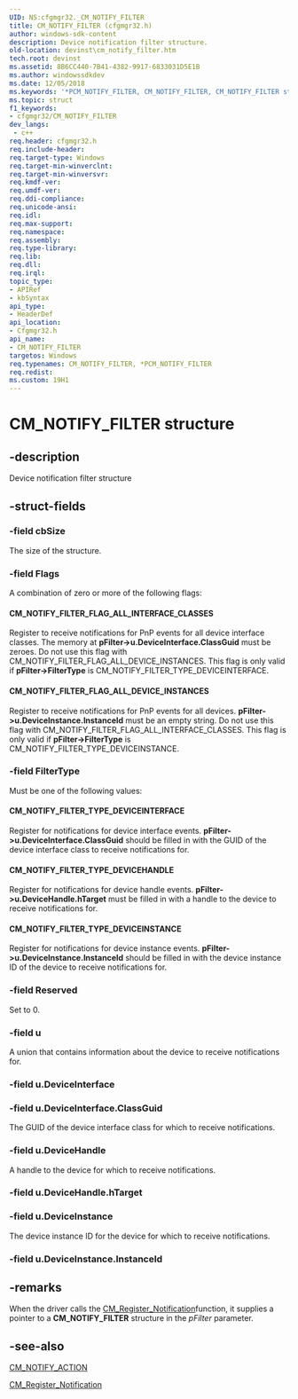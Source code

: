 ```yaml
---
UID: NS:cfgmgr32._CM_NOTIFY_FILTER
title: CM_NOTIFY_FILTER (cfgmgr32.h)
author: windows-sdk-content
description: Device notification filter structure.
old-location: devinst\cm_notify_filter.htm
tech.root: devinst
ms.assetid: 8B6CC440-7B41-4382-9917-6833031D5E1B
ms.author: windowssdkdev
ms.date: 12/05/2018
ms.keywords: '*PCM_NOTIFY_FILTER, CM_NOTIFY_FILTER, CM_NOTIFY_FILTER structure [Device and Driver Installation], PCM_NOTIFY_FILTER, PCM_NOTIFY_FILTER structure pointer [Device and Driver Installation], cfgmgr32/CM_NOTIFY_FILTER, cfgmgr32/PCM_NOTIFY_FILTER, devinst.cm_notify_filter'
ms.topic: struct
f1_keywords:
- cfgmgr32/CM_NOTIFY_FILTER
dev_langs:
 - c++
req.header: cfgmgr32.h
req.include-header: 
req.target-type: Windows
req.target-min-winverclnt: 
req.target-min-winversvr: 
req.kmdf-ver: 
req.umdf-ver: 
req.ddi-compliance: 
req.unicode-ansi: 
req.idl: 
req.max-support: 
req.namespace: 
req.assembly: 
req.type-library: 
req.lib: 
req.dll: 
req.irql: 
topic_type:
- APIRef
- kbSyntax
api_type:
- HeaderDef
api_location:
- Cfgmgr32.h
api_name:
- CM_NOTIFY_FILTER
targetos: Windows
req.typenames: CM_NOTIFY_FILTER, *PCM_NOTIFY_FILTER
req.redist: 
ms.custom: 19H1
---
```


# CM_NOTIFY_FILTER structure


## -description


Device notification filter structure


## -struct-fields




### -field cbSize

The size of the structure.


### -field Flags

A combination of zero or more of the following flags:





#### CM_NOTIFY_FILTER_FLAG_ALL_INTERFACE_CLASSES

Register to receive notifications for PnP events for all device interface classes.  The memory at <b>pFilter-&gt;u.DeviceInterface.ClassGuid</b> must be zeroes.  Do not use this flag with CM_NOTIFY_FILTER_FLAG_ALL_DEVICE_INSTANCES.  This flag is only valid if <b>pFilter-&gt;FilterType</b> is CM_NOTIFY_FILTER_TYPE_DEVICEINTERFACE.



#### CM_NOTIFY_FILTER_FLAG_ALL_DEVICE_INSTANCES

Register to receive notifications for PnP events for all devices.  <b>pFilter-&gt;u.DeviceInstance.InstanceId</b> must be an empty string.  Do not use this flag with CM_NOTIFY_FILTER_FLAG_ALL_INTERFACE_CLASSES.  This flag is only valid if <b>pFilter-&gt;FilterType</b> is CM_NOTIFY_FILTER_TYPE_DEVICEINSTANCE.


### -field FilterType

Must be one of the following values:





#### CM_NOTIFY_FILTER_TYPE_DEVICEINTERFACE

Register for notifications for device interface events.  <b>pFilter-&gt;u.DeviceInterface.ClassGuid</b> should be filled in with the GUID of the device interface class to receive notifications for.



#### CM_NOTIFY_FILTER_TYPE_DEVICEHANDLE

Register for notifications for device handle events.  <b>pFilter-&gt;u.DeviceHandle.hTarget</b> must be filled in with a handle to the device to receive notifications for.



#### CM_NOTIFY_FILTER_TYPE_DEVICEINSTANCE

Register for notifications for device instance events. <b>pFilter-&gt;u.DeviceInstance.InstanceId</b> should be filled in with the device instance ID of the device to receive notifications for.


### -field Reserved

Set to 0.


### -field u

A union that contains information about the device to receive notifications for.


### -field u.DeviceInterface


### -field u.DeviceInterface.ClassGuid

The GUID of the device interface class for which to receive notifications.


### -field u.DeviceHandle

A handle to the device for which to receive notifications.


### -field u.DeviceHandle.hTarget

 


### -field u.DeviceInstance

The device instance ID for the device for which to receive notifications.


### -field u.DeviceInstance.InstanceId

 




## -remarks



When the driver calls the <a href="https://docs.microsoft.com/windows/desktop/api/cfgmgr32/nf-cfgmgr32-cm_register_notification">CM_Register_Notification</a>function, it supplies a pointer to a <b>CM_NOTIFY_FILTER</b> structure in the <i>pFilter</i> parameter.




## -see-also




<a href="https://docs.microsoft.com/windows/desktop/api/cfgmgr32/ne-cfgmgr32-cm_notify_action">CM_NOTIFY_ACTION</a>



<a href="https://docs.microsoft.com/windows/desktop/api/cfgmgr32/nf-cfgmgr32-cm_register_notification">CM_Register_Notification</a>
 

 

